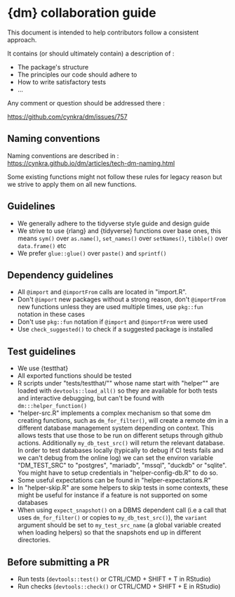 # {dm} collaboration guide

This document is intended to help contributors follow a consistent approach.

It contains (or should ultimately contain) a description of :

* The package's structure
* The principles our code should adhere to
* How to write satisfactory tests
* ...

Any comment or question should be addressed there :

https://github.com/cynkra/dm/issues/757

## Naming conventions

Naming conventions are described in : https://cynkra.github.io/dm/articles/tech-dm-naming.html

Some existing functions might not follow these rules for legacy reason but we
strive to apply them on all new functions.

## Guidelines

* We generally adhere to the tidyverse style guide and design guide
* We strive to use {rlang} and {tidyverse} functions over base ones, this means
  `sym()` over `as.name()`, `set_names()` over `setNames()`, `tibble()` over
  `data.frame()` etc
* We prefer `glue::glue()` over `paste()` and `sprintf()`

## Dependency guidelines

* All `@import` and `@importFrom` calls are located in "import.R". 
* Don't `@import` new packages without a strong reason, don't `@importFrom` new 
  functions unless they are used multiple times, use `pkg::fun` notation in these
  cases
* Don't use `pkg::fun` notation if `@import` and `@importFrom` were used
* Use `check_suggested()` to check if a suggested package is installed
  
## Test guidelines  
  
* We use {testthat}
* All exported functions should be tested
* R scripts under "tests/testthat/"" whose name start with "helper"" are loaded 
  with `devtools::load_all()` so they are available for both tests and interactive 
  debugging, but can't be found with `dm:::helper_function()`
* "helper-src.R" implements a complex mechanism so that some dm creating functions,
  such as `dm_for_filter()`, will create a remote dm in a different database
  management system depending on context. This allows tests that use those to
  be run on different setups through github actions. Additionally `my_db_test_src()`
  will return the relevant database. In order to test databases 
  locally (typically to debug if CI tests fails and we can't debug from the online log)
  we can set the environ variable "DM_TEST_SRC" to "postgres", "mariadb", "mssql", "duckdb" or "sqlite".
  You might have to setup credentials in "helper-config-db.R" to do so.
* Some useful expectations can be found in "helper-expectations.R"
* In "helper-skip.R" are some helpers to skip tests in some contexts, these might
  be useful for instance if a feature is not supported on some databases
* When using `expect_snapshot()` on a DBMS dependent call (i.e a call that uses `dm_for_filter()`
  or copies to `my_db_test_src()`), 
  the `variant` argument should be set to `my_test_src_name` (a global 
  variable created when loading helpers) so that the snapshots end up in different 
  directories.

## Before submitting a PR

* Run tests (`devtools::test()` or CTRL/CMD + SHIFT + T in RStudio)
* Run checks (`devtools::check()` or CTRL/CMD + SHIFT + E in RStudio)

